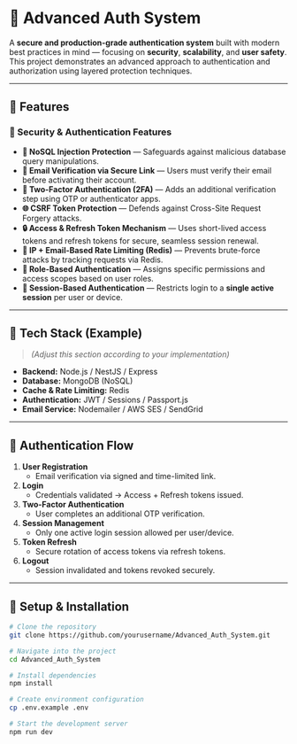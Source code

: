 # 🔐 Advanced Auth System

A **secure and production-grade authentication system** built with modern best practices in mind — focusing on **security**, **scalability**, and **user safety**.  
This project demonstrates an advanced approach to authentication and authorization using layered protection techniques.

---

## 🚀 Features

### 🧩 Security & Authentication Features

- **🧱 NoSQL Injection Protection** — Safeguards against malicious database query manipulations.
- **📧 Email Verification via Secure Link** — Users must verify their email before activating their account.
- **🔢 Two-Factor Authentication (2FA)** — Adds an additional verification step using OTP or authenticator apps.
- **🌐 CSRF Token Protection** — Defends against Cross-Site Request Forgery attacks.
- **🔒 Access & Refresh Token Mechanism** — Uses short-lived access tokens and refresh tokens for secure, seamless session renewal.
- **🚦 IP + Email-Based Rate Limiting (Redis)** — Prevents brute-force attacks by tracking requests via Redis.
- **🧍 Role-Based Authentication** — Assigns specific permissions and access scopes based on user roles.
- **💾 Session-Based Authentication** — Restricts login to a **single active session** per user or device.

---

## 🧱 Tech Stack (Example)

> _(Adjust this section according to your implementation)_

- **Backend:** Node.js / NestJS / Express
- **Database:** MongoDB (NoSQL)
- **Cache & Rate Limiting:** Redis
- **Authentication:** JWT / Sessions / Passport.js
- **Email Service:** Nodemailer / AWS SES / SendGrid

---

## 🔄 Authentication Flow

1. **User Registration**
   - Email verification via signed and time-limited link.
2. **Login**
   - Credentials validated → Access + Refresh tokens issued.
3. **Two-Factor Authentication**
   - User completes an additional OTP verification.
4. **Session Management**
   - Only one active login session allowed per user/device.
5. **Token Refresh**
   - Secure rotation of access tokens via refresh tokens.
6. **Logout**
   - Session invalidated and tokens revoked securely.

---

## 🧰 Setup & Installation

```bash
# Clone the repository
git clone https://github.com/yourusername/Advanced_Auth_System.git

# Navigate into the project
cd Advanced_Auth_System

# Install dependencies
npm install

# Create environment configuration
cp .env.example .env

# Start the development server
npm run dev
```
